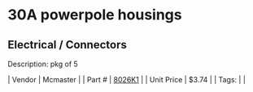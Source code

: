# 30A powerpole housings
## Electrical / Connectors
Description: 	pkg of 5 

| Vendor | Mcmaster | 
| Part # | [8026K1](https://www.mcmaster.com/#8026K1) | 
| Unit Price | $3.74 | 
| Tags: |  | 
